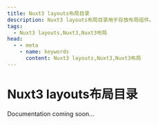 ```yaml
---
title: Nuxt3 layouts布局目录
description: Nuxt3 layouts布局目录用于存放布局组件。
tags: 
  - Nuxt3 layouts,Nuxt3,Nuxt3布局
head:
  - - meta
    - name: keywords
      content: Nuxt3 layouts,Nuxt3,Nuxt3布局
---
```


# Nuxt3 layouts布局目录

Documentation coming soon...